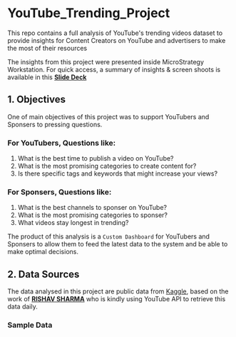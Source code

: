 # YouTube_Trending_Project

This repo contains a full analysis of YouTube's trending videos dataset to provide insights for Content Creators on YouTube and advertisers to make the most of their resources

The insights from this project were presented inside MicroStrategy Workstation. For quick access, a summary of insights & screen shoots is available in this [**Slide Deck**](https://docs.google.com/presentation/d/1cj8jm1yx0AFdngpc1KHVYFfgpCTPsh0aUDGlOP8rPEc/edit?usp=sharing) 

## 1. Objectives
One of main objectives of this project was to support YouTubers and Sponsers to pressing questions. 
### For YouTubers, Questions like: 
1. What is the best time to publish a video on YouTube?
2. What is the most promising categories to create content for?  
3. Is there specific tags and keywords that might increase your views?

### For Sponsers, Questions like: 
1. What is the best channels to sponser on YouTube?
2. What is the most promising categories to sponser?  
3. What videos stay longest in trending?

The product of this analysis is a `Custom Dashboard` for YouTubers and Sponsers to allow them to feed the latest data to the system and be able to make optimal decisions.

## 2. Data Sources

The data analysed in this project are public data from [Kaggle](https://www.kaggle.com/datasets/rsrishav/youtube-trending-video-dataset), based on the work of [**RISHAV SHARMA**](https://www.kaggle.com/rsrishav) who is kindly using YouTube API to retrieve this data daily. 

### **Sample Data** 
